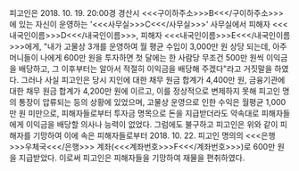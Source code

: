 피고인은 2018. 10. 19. 20:00경 경산시 <<<구이하주소>>>B<<</구이하주소>>>에 있는 자신이 운영하는 '<<<사무실>>>C<<</사무실>>>' 사무실에서 피해자 <<<내국인이름>>>D<<</내국인이름>>>, 피해자 <<<내국인이름>>>E<<</내국인이름>>>에게, "내가 고물상 3개를 운영하여 월 평균 수입이 3,000만 원 상당 되는데, 아주머니들이 나에게 600만 원을 투자하면 첫 달에는 한 사람당 무조건 500만 원씩 이익금을 배당하고, 그 이후부터는 알아서 적절히 이익금을 배당해 주겠다"라고 거짓말을 하였다. 그러나 사실 피고인은 당시 지인에 대한 채무 원금 합계가 4,400만 원, 금융기관에 대한 채무 원금 합계가 4,200만 원에 이르고, 이를 정상적으로 변제하지 못해 피고인 명의 통장이 압류되는 등의 상황에 있었으며, 고물상 운영으로 인한 수익은 월평균 1,000만 원 미만으로, 피해자들로부터 투자금 명목으로 돈을 지급받더라도 약속대로 피해자들에게 이익금을 배당할 의사나 능력이 없었다.
그럼에도 불구하고 피고인은 위와 같이 피해자를 기망하여 이에 속은 피해자들로부터 2018. 10. 22. 피고인 명의의 <<<은행>>>우체국<<</은행>>> 계좌(<<<계좌번호>>>F<<</계좌번호>>>)로 600만 원을 지급받았다.
이로써 피고인은 피해자들을 기망하여 재물을 편취하였다.